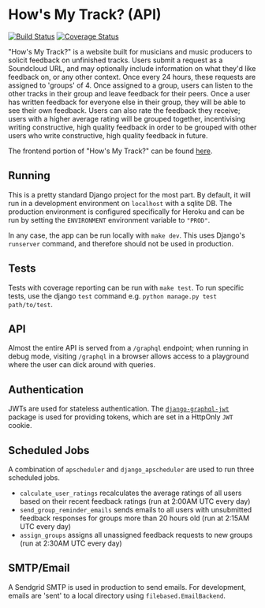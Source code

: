 # How's My Track? (API)
[![Build Status](https://travis-ci.org/RuairiD/howsmytrack-api.svg?branch=master)](https://travis-ci.org/RuairiD/howsmytrack-api) [![Coverage Status](https://coveralls.io/repos/github/RuairiD/howsmytrack-api/badge.svg?branch=master)](https://coveralls.io/github/RuairiD/howsmytrack-api?branch=master)

"How's My Track?" is a website built for musicians and music producers to solicit feedback on unfinished tracks. Users submit a request as a Soundcloud URL, and may optionally include information on what they'd like feedback on, or any other context. Once every 24 hours, these requests are assigned to 'groups' of 4. Once assigned to a group, users can listen to the other tracks in their group and leave feedback for their peers. Once a user has written feedback for everyone else in their group, they will be able to see their own feedback. Users can also rate the feedback they receive; users with a higher average rating will be grouped together, incentivising writing constructive, high quality feedback in order to be grouped with other users who write constructive, high quality feedback in future.

The frontend portion of "How's My Track?" can be found [here](https://github.com/ruairid/howsmytrack-web).

## Running
This is a pretty standard Django project for the most part. By default, it will run in a development environment on `localhost` with a sqlite DB. The production environment is configured specifically for Heroku and can be run by setting the `ENVIRONMENT` environment variable to `"PROD"`.

In any case, the app can be run locally with `make dev`. This uses Django's `runserver` command, and therefore should not be used in production.

## Tests
Tests with coverage reporting can be run with `make test`. To run specific tests, use the django `test` command e.g. `python manage.py test path/to/test`.

## API
Almost the entire API is served from a `/graphql` endpoint; when running in debug mode, visiting `/graphql` in a browser allows access to a playground where the user can dick around with queries.

## Authentication
JWTs are used for stateless authentication. The [`django-graphql-jwt`](https://github.com/flavors/django-graphql-jwt) package is used for providing tokens, which are set in a HttpOnly `JWT` cookie.

## Scheduled Jobs
A combination of `apscheduler` and `django_apscheduler` are used to run three scheduled jobs.
* `calculate_user_ratings` recalculates the average ratings of all users based on their recent feedback ratings (run at 2:00AM UTC every day)
* `send_group_reminder_emails` sends emails to all users with unsubmitted feedback responses for groups more than 20 hours old (run at 2:15AM UTC every day)
* `assign_groups` assigns all unassigned feedback requests to new groups (run at 2:30AM UTC every day)

## SMTP/Email
A Sendgrid SMTP is used in production to send emails. For development, emails are 'sent' to a local directory using `filebased.EmailBackend`.

